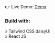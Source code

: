 👉 Live Demo: <a href='https://github-finder-react-tailwind.vercel.app/'>Demo</a>

<h3>Build with:</h3>

» Tailwind CSS daisyUI <br>
» React JS
